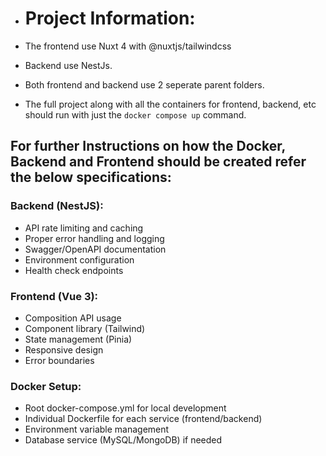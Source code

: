- # Project Information:

- The frontend use Nuxt 4 with @nuxtjs/tailwindcss
- Backend use NestJs.
- Both frontend and backend use 2 seperate parent folders.
- The full project along with all the containers for frontend, backend, etc should run with just the `docker compose up` command.

## For further Instructions on how the Docker, Backend and Frontend should be created refer the below specifications:

### Backend (NestJS):

- API rate limiting and caching
- Proper error handling and logging
- Swagger/OpenAPI documentation
- Environment configuration
- Health check endpoints

### Frontend (Vue 3):

- Composition API usage
- Component library (Tailwind)
- State management (Pinia)
- Responsive design
- Error boundaries

### Docker Setup:

- Root docker-compose.yml for local development
- Individual Dockerfile for each service (frontend/backend)
- Environment variable management
- Database service (MySQL/MongoDB) if needed
